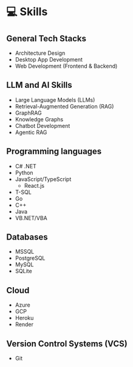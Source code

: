 # 💻 Skills

## General Tech Stacks
- Architecture Design
- Desktop App Development
- Web Development (Frontend & Backend)

## LLM and AI Skills
- Large Language Models (LLMs)
- Retrieval-Augmented Generation (RAG)
- GraphRAG
- Knowledge Graphs
- Chatbot Development
- Agentic RAG

## Programming languages
- C# .NET
- Python
- JavaScript/TypeScript
  - React.js
- T-SQL
- Go
- C++
- Java
- VB.NET/VBA

## Databases
- MSSQL
- PostgreSQL
- MySQL
- SQLite

## Cloud
- Azure
- GCP
- Heroku
- Render

## Version Control Systems (VCS)
- Git